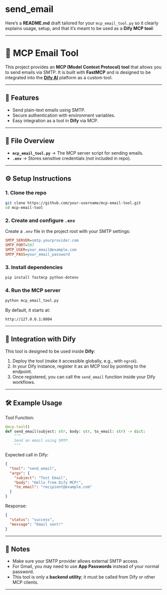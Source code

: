 # send_email
Here’s a **README.md** draft tailored for your `mcp_email_tool.py` so it clearly explains usage, setup, and that it’s meant to be used as a **Dify MCP tool**:

---

# 📧 MCP Email Tool

This project provides an **MCP (Model Context Protocol) tool** that allows you to send emails via SMTP.
It is built with **FastMCP** and is designed to be integrated into the **[Dify AI](https://dify.ai/)** platform as a custom tool.

---

## 🚀 Features

* Send plain-text emails using SMTP.
* Secure authentication with environment variables.
* Easy integration as a tool in **Dify** via MCP.

---

## 📂 File Overview

* **`mcp_email_tool.py`** → The MCP server script for sending emails.
* **`.env`** → Stores sensitive credentials (not included in repo).

---

## ⚙️ Setup Instructions

### 1. Clone the repo

```bash
git clone https://github.com/your-username/mcp-email-tool.git
cd mcp-email-tool
```

### 2. Create and configure `.env`

Create a `.env` file in the project root with your SMTP settings:

```ini
SMTP_SERVER=smtp.yourprovider.com
SMTP_PORT=587
SMTP_USER=your_email@example.com
SMTP_PASS=your_email_password
```

### 3. Install dependencies

```bash
pip install fastmcp python-dotenv
```

### 4. Run the MCP server

```bash
python mcp_email_tool.py
```

By default, it starts at:

```
http://127.0.0.1:8004
```

---

## 🔌 Integration with Dify

This tool is designed to be used inside **Dify**:

1. Deploy the tool (make it accessible globally, e.g., with `ngrok`).
2. In your Dify instance, register it as an MCP tool by pointing to the endpoint.
3. Once registered, you can call the `send_email` function inside your Dify workflows.

---

## 🛠 Example Usage

Tool Function:

```python
@mcp.tool()
def send_email(subject: str, body: str, to_email: str) -> dict:
    """
    Send an email using SMTP.
    """
```

Expected call in Dify:

```json
{
  "tool": "send_email",
  "args": {
    "subject": "Test Email",
    "body": "Hello from Dify MCP!",
    "to_email": "recipient@example.com"
  }
}
```

Response:

```json
{
  "status": "success",
  "message": "Email sent!"
}
```

---

## 📌 Notes

* Make sure your SMTP provider allows external SMTP access.
* For Gmail, you may need to use **App Passwords** instead of your normal password.
* This tool is only a **backend utility**; it must be called from Dify or other MCP clients.

---
